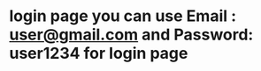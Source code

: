 # login page you can use <b>Email : user@gmail.com</b>  and <b>Password:  user1234</b> for login page
